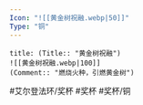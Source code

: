 ```yaml
---
Icon: "![[黄金树祝融.webp|50]]"
Type: "铜"
---
```

```ad-common-bronze-trophy
title: (Title:: "黄金树祝融")
![[黄金树祝融.webp|100]]
(Comment:: "燃烧火种，引燃黄金树")
```

#艾尔登法环/奖杯 #奖杯 #奖杯/铜